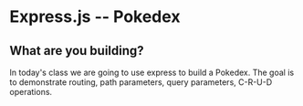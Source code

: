 # Express.js -- Pokedex

## What are you building?

In today's class we are going to use express to build a Pokedex. The goal is to demonstrate routing, path parameters, query parameters, C-R-U-D operations.